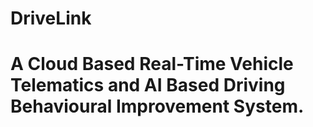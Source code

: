 # DriveLink
# A Cloud Based Real-Time Vehicle Telematics and AI Based Driving Behavioural Improvement System.
